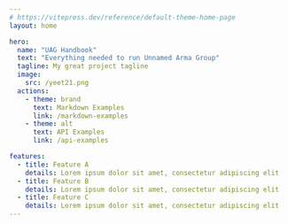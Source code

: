 ```yaml
---
# https://vitepress.dev/reference/default-theme-home-page
layout: home

hero:
  name: "UAG Handbook"
  text: "Everything needed to run Unnamed Arma Group"
  tagline: My great project tagline
  image:
    src: /yeet21.png
  actions:
    - theme: brand
      text: Markdown Examples
      link: /markdown-examples
    - theme: alt
      text: API Examples
      link: /api-examples

features:
  - title: Feature A
    details: Lorem ipsum dolor sit amet, consectetur adipiscing elit
  - title: Feature B
    details: Lorem ipsum dolor sit amet, consectetur adipiscing elit
  - title: Feature C
    details: Lorem ipsum dolor sit amet, consectetur adipiscing elit
---
```

